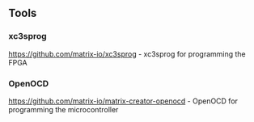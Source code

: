 ## Tools

### xc3sprog
<https://github.com/matrix-io/xc3sprog> - xc3sprog for programming the FPGA

### OpenOCD
<https://github.com/matrix-io/matrix-creator-openocd> - OpenOCD for programming the microcontroller